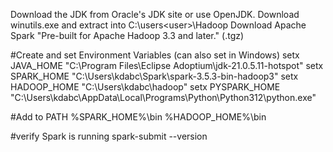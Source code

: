 Download the JDK from Oracle's JDK site or use OpenJDK.
Download winutils.exe and extract into C:\users\<user>\Hadoop
Download Apache Spark "Pre-built for Apache Hadoop 3.3 and later." (.tgz)

#Create and set Environment Variables (can also set in Windows)
setx JAVA_HOME "C:\Program Files\Eclipse Adoptium\jdk-21.0.5.11-hotspot"
setx SPARK_HOME "C:\Users\kdabc\Spark\spark-3.5.3-bin-hadoop3"
setx HADOOP_HOME "C:\Users\kdabc\hadoop"
setx PYSPARK_HOME "C:\Users\kdabc\AppData\Local\Programs\Python\Python312\python.exe"

#Add to PATH
%SPARK_HOME%\bin
%HADOOP_HOME%\bin

#verify Spark is running
spark-submit --version




